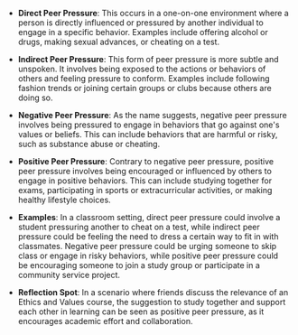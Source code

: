 - **Direct Peer Pressure**: This occurs in a one-on-one environment where a person is directly influenced or pressured by another individual to engage in a specific behavior. Examples include offering alcohol or drugs, making sexual advances, or cheating on a test.
    
- **Indirect Peer Pressure**: This form of peer pressure is more subtle and unspoken. It involves being exposed to the actions or behaviors of others and feeling pressure to conform. Examples include following fashion trends or joining certain groups or clubs because others are doing so.
    
- **Negative Peer Pressure**: As the name suggests, negative peer pressure involves being pressured to engage in behaviors that go against one's values or beliefs. This can include behaviors that are harmful or risky, such as substance abuse or cheating.
    
- **Positive Peer Pressure**: Contrary to negative peer pressure, positive peer pressure involves being encouraged or influenced by others to engage in positive behaviors. This can include studying together for exams, participating in sports or extracurricular activities, or making healthy lifestyle choices.
    
- **Examples**: In a classroom setting, direct peer pressure could involve a student pressuring another to cheat on a test, while indirect peer pressure could be feeling the need to dress a certain way to fit in with classmates. Negative peer pressure could be urging someone to skip class or engage in risky behaviors, while positive peer pressure could be encouraging someone to join a study group or participate in a community service project.
    
- **Reflection Spot**: In a scenario where friends discuss the relevance of an Ethics and Values course, the suggestion to study together and support each other in learning can be seen as positive peer pressure, as it encourages academic effort and collaboration.